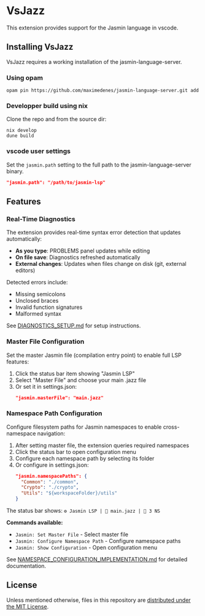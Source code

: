 # VsJazz

This extension provides support for the Jasmin language in vscode.

## Installing VsJazz

VsJazz requires a working installation of the jasmin-language-server.

### Using opam
```shell
opam pin https://github.com/maximedenes/jasmin-language-server.git add
```

### Developper build using nix
Clone the repo and from the source dir:
```shell
nix develop
dune build
```

### vscode user settings

Set the ```jasmin.path``` setting to the full path to the jasmin-language-server binary.
```json
"jasmin.path": "/path/to/jasmin-lsp"
```

## Features

### Real-Time Diagnostics

The extension provides real-time syntax error detection that updates automatically:
- **As you type**: PROBLEMS panel updates while editing
- **On file save**: Diagnostics refreshed automatically
- **External changes**: Updates when files change on disk (git, external editors)

Detected errors include:
- Missing semicolons
- Unclosed braces
- Invalid function signatures
- Malformed syntax

See [DIAGNOSTICS_SETUP.md](dev-doc/DIAGNOSTICS_SETUP.md) for setup instructions.

### Master File Configuration

Set the master Jasmin file (compilation entry point) to enable full LSP features:

1. Click the status bar item showing "Jasmin LSP"
2. Select "Master File" and choose your main .jazz file
3. Or set it in settings.json:
   ```json
   "jasmin.masterFile": "main.jazz"
   ```

### Namespace Path Configuration

Configure filesystem paths for Jasmin namespaces to enable cross-namespace navigation:

1. After setting master file, the extension queries required namespaces
2. Click the status bar to open configuration menu
3. Configure each namespace path by selecting its folder
4. Or configure in settings.json:
   ```json
   "jasmin.namespacePaths": {
     "Common": "./common",
     "Crypto": "./crypto",
     "Utils": "${workspaceFolder}/utils"
   }
   ```

The status bar shows: `⚙️ Jasmin LSP | 📄 main.jazz | 📁 3 NS`

**Commands available:**
- `Jasmin: Set Master File` - Select master file
- `Jasmin: Configure Namespace Path` - Configure namespace paths
- `Jasmin: Show Configuration` - Open configuration menu

See [NAMESPACE_CONFIGURATION_IMPLEMENTATION.md](NAMESPACE_CONFIGURATION_IMPLEMENTATION.md) for detailed documentation.

## License
Unless mentioned otherwise, files in this repository are [distributed under the MIT License](LICENSE).